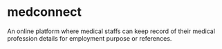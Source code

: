 # medconnect
An online platform where medical staffs can keep record of their medical profession details for employment purpose or references.
